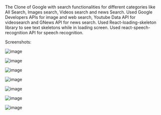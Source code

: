 The Clone of Google with search functionalities for different categories like All Search, Images search, Videos search and news Search.
Used Google Developers APIs for image and web search, Youtube Data API for videosearch and GNews API for news search.
Used React-loading-skeleton library to see text skeletons while in loading screen.
Used react-speech-recognition API for speech recognition.

Screenshots:

![image](https://user-images.githubusercontent.com/63944649/148678650-6cbada1f-d6c6-4a32-a9f3-1073c4139ca1.png)

![image](https://user-images.githubusercontent.com/63944649/148678249-4845159a-f8a2-444e-af29-2cb2db9dda4f.png)

![image](https://user-images.githubusercontent.com/63944649/148678260-27142bd9-074c-4469-bdd0-6beda690a0fe.png)

![image](https://user-images.githubusercontent.com/63944649/148678264-0abbe396-29fe-422d-8610-56546e1dcae1.png)

![image](https://user-images.githubusercontent.com/63944649/148678273-e67343ea-16d9-4c3d-b695-6cdbcb191fe9.png)

![image](https://user-images.githubusercontent.com/63944649/148688916-d1fd76fa-9285-4b5c-8485-c609abe412f4.png)

![image](https://user-images.githubusercontent.com/63944649/148688978-cb29907d-5c4f-406b-a81e-788adcd8c283.png)
